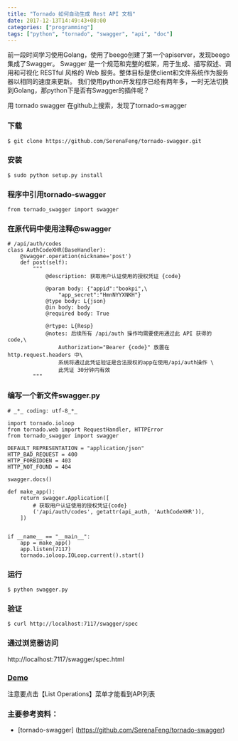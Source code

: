 ```yaml
---
title: "Tornado 如何自动生成 Rest API 文档"
date: 2017-12-13T14:49:43+08:00
categories: ["programming"]
tags: ["python", "tornado", "swagger", "api", "doc"]
---
```


前一段时间学习使用Golang，使用了beego创建了第一个apiserver，发现beego集成了Swagger。
Swagger 是一个规范和完整的框架，用于生成、描写叙述、调用和可视化 RESTful 风格的 Web 服务。整体目标是使client和文件系统作为服务器以相同的速度来更新。
我们使用python开发程序已经有两年多，一时无法切换到Golang，那python下是否有Swagger的插件呢？

<!--more-->

用 tornado swagger 在github上搜索，发现了tornado-swagger
### 下载
    $ git clone https://github.com/SerenaFeng/tornado-swagger.git

### 安装
    $ sudo python setup.py install

### 程序中引用tornado-swagger
    from tornado_swagger import swagger

### 在原代码中使用注释@swagger
    # /api/auth/codes
    class AuthCodeXHR(BaseHandler):
        @swagger.operation(nickname='post')
        def post(self):
            """
                @description: 获取用户认证使用的授权凭证 {code}

                @param body: {"appid":"bookpi",\
                    "app_secret":"HmnNYYXNKH"}
                @type body: L{json}
                @in body: body
                @required body: True

                @rtype: L{Resp}
                @notes: 后续所有 /api/auth 操作均需要使用通过此 API 获得的 code,\
                    Authorization="Bearer {code}" 放置在 http.request.headers 中\
                    系统将通过此凭证验证是合法授权的app在使用/api/auth操作 \
                    此凭证 30分钟内有效
            """

### 编写一个新文件swagger.py
```
# _*_ coding: utf-8_*_

import tornado.ioloop
from tornado.web import RequestHandler, HTTPError
from tornado_swagger import swagger

DEFAULT_REPRESENTATION = "application/json"
HTTP_BAD_REQUEST = 400
HTTP_FORBIDDEN = 403
HTTP_NOT_FOUND = 404

swagger.docs()

def make_app():
    return swagger.Application([
        # 获取用户认证使用的授权凭证{code}
        ('/api/auth/codes', getattr(api_auth, 'AuthCodeXHR')),
    ])


if __name__ == "__main__":
    app = make_app()
    app.listen(7117)
    tornado.ioloop.IOLoop.current().start()
```

### 运行
    $ python swagger.py

### 验证
    $ curl http://localhost:7117/swagger/spec

### 通过浏览器访问
http://localhost:7117/swagger/spec.html

### [Demo](http://docs.domicake.com/swagger/spec.html)
注意要点击【List Operations】菜单才能看到API列表

### 主要参考资料：
* [tornado-swagger] (https://github.com/SerenaFeng/tornado-swagger)

<!--more-->
